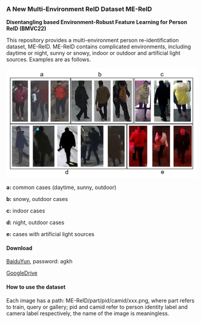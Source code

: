 ### A New Multi-Environment ReID Dataset ME-ReID

**Disentangling based Environment-Robust Feature Learning for Person ReID (BMVC22)**

This repository provides a multi-environment person re-identification dataset, ME-ReID. ME-ReID contains complicated environments, including daytime or night, sunny or snowy, indoor or outdoor and artificial light sources. Examples are as follows.

<img src="https://github.com/liuyf21/ME-ReID-dataset/blob/main/show.png" style="zoom:50%;" />

**a:** common cases (daytime, sunny, outdoor)

**b:** snowy, outdoor cases

**c:** indoor cases

**d:** night, outdoor cases

**e:** cases with artificial light sources

#### Download

[BaiduYun](https://pan.baidu.com/s/1WUuoOMG5gkHKeIrNbHvBug), password: agkh

[GoogleDrive](https://drive.google.com/file/d/1EG0vmwzREpf39UZ3pQOQZbrNzo34nO8a/view?usp=sharing)

#### How to use the dataset

Each image has a path: ME-ReID/part/pid/camid/xxx.png, where part refers to train, query or gallery; pid and camid refer to person identity label and camera label respectively, the name of the image is meaningless.


